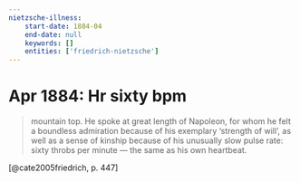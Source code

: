 ```yaml
---
nietzsche-illness:
    start-date: 1884-04
    end-date: null
    keywords: []
    entities: ['friedrich-nietzsche']
---
```


# Apr 1884: Hr sixty bpm

> mountain top. He spoke at great length of Napoleon, for whom he felt a
> boundless admiration because of his exemplary ‘strength of will’, as well as
> a sense of kinship because of his unusually slow pulse rate: sixty throbs per
> minute — the same as his own heartbeat.

[@cate2005friedrich, p. 447]
